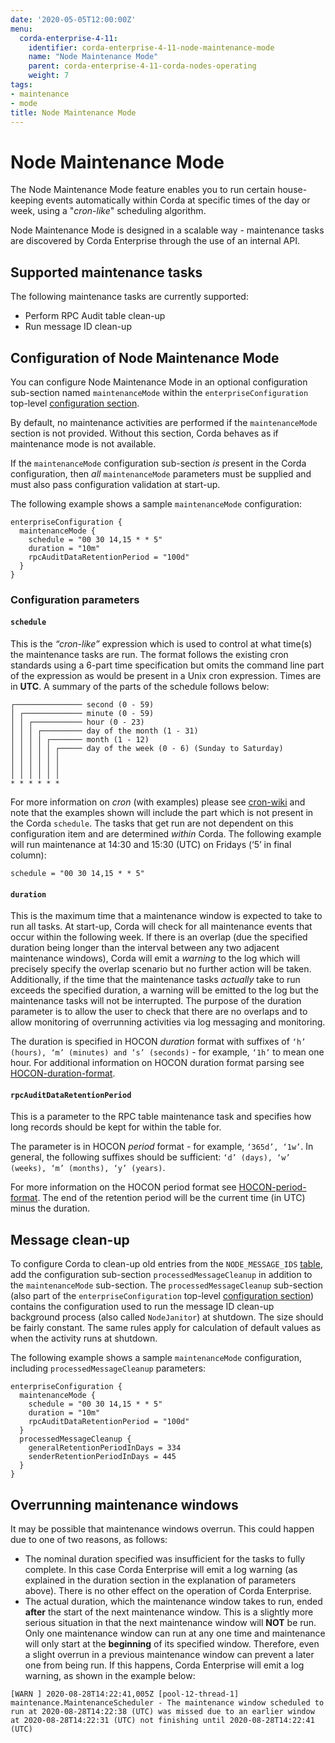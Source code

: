 ```yaml
---
date: '2020-05-05T12:00:00Z'
menu:
  corda-enterprise-4-11:
    identifier: corda-enterprise-4-11-node-maintenance-mode
    name: "Node Maintenance Mode"
    parent: corda-enterprise-4-11-corda-nodes-operating
    weight: 7
tags:
- maintenance
- mode
title: Node Maintenance Mode
---
```


# Node Maintenance Mode

The Node Maintenance Mode feature enables you to run certain house-keeping events automatically within Corda at specific times of the day or week, using a "_cron-like_" scheduling algorithm.

Node Maintenance Mode is designed in a scalable way - maintenance tasks are discovered by Corda Enterprise through the use of an internal API.

## Supported maintenance tasks

The following maintenance tasks are currently supported:

- Perform RPC Audit table clean-up
- Run message ID clean-up

## Configuration of Node Maintenance Mode

You can configure Node Maintenance Mode in an optional configuration sub-section named `maintenanceMode` within the `enterpriseConfiguration` top-level [configuration section](../setup/corda-configuration-fields.html#enterpriseconfiguration).

By default, no maintenance activities are performed if the `maintenanceMode` section is not provided. Without this section, Corda behaves as if maintenance mode is not available.

If the `maintenanceMode` configuration sub-section *is* present in the Corda configuration, then *all* `maintenanceMode` parameters must be supplied and must also pass configuration validation at start-up.

The following example shows a sample `maintenanceMode` configuration:

```
enterpriseConfiguration {
  maintenanceMode {
    schedule = "00 30 14,15 * * 5"
    duration = "10m"
    rpcAuditDataRetentionPeriod = "100d"
  }
}
```

### Configuration parameters

#### `schedule`

This is the *“cron-like”* expression which is used to control at what time(s) the maintenance tasks are run. The format follows the existing cron standards using a 6-part time specification but omits the command line part of the expression as would be present in a Unix cron expression. Times are in **UTC**. A summary of the parts of the schedule follows below:

```
┌─────────────── second (0 - 59)
│ ┌───────────── minute (0 - 59)
│ │ ┌─────────── hour (0 - 23)
│ │ │ ┌───────── day of the month (1 - 31)
│ │ │ │ ┌─────── month (1 - 12)
│ │ │ │ │ ┌───── day of the week (0 - 6) (Sunday to Saturday)
│ │ │ │ │ │
│ │ │ │ │ │
│ │ │ │ │ │
* * * * * *
```

For more information on *cron* (with examples) please see [cron-wiki](https://en.wikipedia.org/wiki/Cron) and note that the examples shown will include the *<command to execute>* part which is not present in the Corda `schedule`. The tasks that get run are not dependent on this configuration item and are determined *within* Corda.
The following example will run maintenance at 14:30 and 15:30 (UTC) on Fridays (‘5’ in final column):

```
schedule = "00 30 14,15 * * 5"
```

#### `duration`

This is the maximum time that a maintenance window is expected to take to run all tasks. At start-up, Corda will check for all maintenance events that occur within the following week. If there is an overlap (due the specified duration being longer than the interval between any two adjacent maintenance windows), Corda will emit a *warning* to the log which will precisely specify the overlap scenario but no further action will be taken. Additionally, if the time that the maintenance tasks *actually* take to run exceeds the specified duration, a warning will be emitted to the log but the maintenance tasks will not be interrupted. The purpose of the duration parameter is to allow the user to check that there are no overlaps and to allow monitoring of overrunning activities via log messaging and monitoring.

The duration is specified in HOCON *duration* format with suffixes of `‘h’ (hours), ‘m’ (minutes) and ‘s’ (seconds)` - for example, `‘1h’` to mean one hour. For additional information on HOCON duration format parsing see [HOCON-duration-format](https://github.com/lightbend/config/blob/master/HOCON.md#duration-format).

#### `rpcAuditDataRetentionPeriod`

This is a parameter to the RPC table maintenance task and specifies how long records should be kept for within the table for.

The parameter is in HOCON *period* format - for example, `‘365d’, ‘1w’`. In general, the following suffixes should be sufficient: `‘d’ (days), ‘w’ (weeks), ‘m’ (months), ‘y’ (years)`.

For more information on the HOCON period format see [HOCON-period-format](https://github.com/lightbend/config/blob/master/HOCON.md#period-format). The end of the retention period will be the current time (in UTC) minus the duration.

## Message clean-up

To configure Corda to clean-up old entries from the `NODE_MESSAGE_IDS` [table](node-database-tables.html#node-state-machine), add the configuration sub-section `processedMessageCleanup` in addition to the `maintenanceMode` sub-section.
The `processedMessageCleanup` sub-section (also part of the `enterpriseConfiguration` top-level [configuration section](../setup/corda-configuration-fields.html#enterpriseconfiguration)) contains the configuration used to run the message ID clean-up background process (also called `NodeJanitor`) at shutdown. The size should be fairly constant. The same rules apply for calculation of default values as when the activity runs at shutdown.

The following example shows a sample `maintenanceMode` configuration, including `processedMessageCleanup` parameters:

```
enterpriseConfiguration {
  maintenanceMode {
    schedule = "00 30 14,15 * * 5"
    duration = "10m"
    rpcAuditDataRetentionPeriod = "100d"
  }
  processedMessageCleanup {
    generalRetentionPeriodInDays = 334
    senderRetentionPeriodInDays = 445
  }
}
```

## Overrunning maintenance windows

It may be possible that maintenance windows overrun. This could happen due to one of two reasons, as follows:

* The nominal duration specified was insufficient for the tasks to fully complete. In this case Corda Enterprise will emit a log warning (as explained in the duration section in the explanation of parameters above). There is no other effect on the operation of Corda Enterprise.
* The actual duration, which the maintenance window takes to run, ended **after** the start of the next maintenance window. This is a slightly more serious situation in that the next maintenance window will **NOT** be run. Only one maintenance window can run at any one time and maintenance will only start at the **beginning** of its specified window. Therefore, even a slight overrun in a previous maintenance window can prevent a later one from being run. If this happens, Corda Enterprise will emit a log warning, as shown in the example below:

```
[WARN ] 2020-08-28T14:22:41,005Z [pool-12-thread-1] maintenance.MaintenanceScheduler - The maintenance window scheduled to run at 2020-08-28T14:22:38 (UTC) was missed due to an earlier window at 2020-08-28T14:22:31 (UTC) not finishing until 2020-08-28T14:22:41 (UTC)
```

